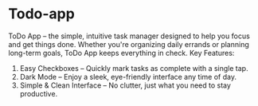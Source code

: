 # Todo-app
ToDo App – the simple, intuitive task manager designed to help you focus and get things done. Whether you're organizing daily errands or planning long-term goals, ToDo App keeps everything in check.
Key Features:
1) Easy Checkboxes – Quickly mark tasks as complete with a single tap.
2) Dark Mode – Enjoy a sleek, eye-friendly interface any time of day.
3) Simple & Clean Interface – No clutter, just what you need to stay productive.
